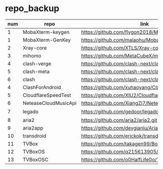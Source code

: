 # repo_backup

| num | repo | link | backup | desc |
| --- | ---- | ---- | ------ | ---- |
| 1 | MobaXterm-keygen | https://github.com/flygon2018/MobaXterm-keygen.git | true |  |
| 1 | MobaXterm-GenKey | https://github.com/malaohu/MobaXterm-GenKey.git | false |  |
| 2 | Xray-core | https://github.com/XTLS/Xray-core.git | true |  |
| 3 | mihomo | https://github.com/MetaCubeX/mihomo.git | true |  |
| 4 | clash-verge | https://github.com/clash-next/clash-verge.git | true |  |
| 5 | clash-meta | https://github.com/clash-next/clash-meta.git | true |  |
| 6 | clash | https://github.com/clash-next/clash.git | true |  |
| 4 | ClashForAndroid | https://github.com/xuhaoyang/ClashForAndroid.git | true |  |
| 5 | CloudflareSpeedTest | https://github.com/XIU2/CloudflareSpeedTest.git | true |  |
| 6 | NeteaseCloudMusicApi | https://github.com/XiangZi7/NeteaseCloudMusicApi.git | true |  |
| 7 | legado | https://github.com/gedoor/legado.git | true | 阅读 |
| 8 | aria2 | https://github.com/aria2/aria2.git | true |  |
| 9 | aria2app | https://github.com/devgianlu/Aria2App.git | true |  |
| 10 | transdroid |https://github.com/erickok/transdroid.git | true |  |
| 11 | TVBox | https://github.com/takagen99/Box.git | true |  |
| 12 | TVBoxOS | https://github.com/q215613905/TVBoxOS.git | true |  |
| 13 | TVBoxOSC | https://github.com/o0HalfLife0o/TVBoxOSC.git | true |  |
